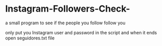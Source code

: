 # Instagram-Followers-Check-
a small program to see if the people you follow follow you

only put you Instagram user and password in the script and when it ends open seguidores.txt file

